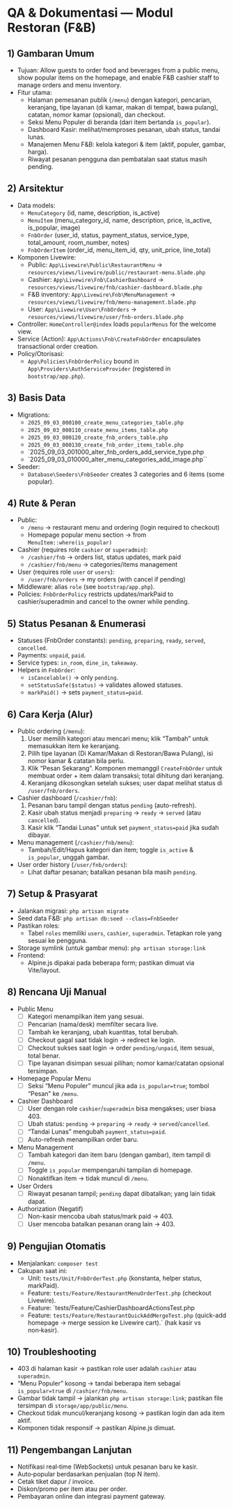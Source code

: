 # QA & Dokumentasi — Modul Restoran (F&B)

## 1) Gambaran Umum
- Tujuan: Allow guests to order food and beverages from a public menu, show popular items on the homepage, and enable F&B cashier staff to manage orders and menu inventory.
- Fitur utama:
  - Halaman pemesanan publik (`/menu`) dengan kategori, pencarian, keranjang, tipe layanan (di kamar, makan di tempat, bawa pulang), catatan, nomor kamar (opsional), dan checkout.
  - Seksi Menu Populer di beranda (dari item bertanda `is_popular`).
  - Dashboard Kasir: melihat/memproses pesanan, ubah status, tandai lunas.
  - Manajemen Menu F&B: kelola kategori & item (aktif, populer, gambar, harga).
  - Riwayat pesanan pengguna dan pembatalan saat status masih pending.

## 2) Arsitektur
- Data models:
  - `MenuCategory` (id, name, description, is_active)
  - `MenuItem` (menu_category_id, name, description, price, is_active, is_popular, image)
  - `FnbOrder` (user_id, status, payment_status, service_type, total_amount, room_number, notes)
  - `FnbOrderItem` (order_id, menu_item_id, qty, unit_price, line_total)
- Komponen Livewire:
  - Public: `App\Livewire\Public\RestaurantMenu` → `resources/views/livewire/public/restaurant-menu.blade.php`
  - Cashier: `App\Livewire\Fnb\CashierDashboard` → `resources/views/livewire/fnb/cashier-dashboard.blade.php`
  - F&B inventory: `App\Livewire\Fnb\MenuManagement` → `resources/views/livewire/fnb/menu-management.blade.php`
  - User: `App\Livewire\User\FnbOrders` → `resources/views/livewire/user/fnb-orders.blade.php`
- Controller: `HomeController@index` loads `popularMenus` for the welcome view.
- Service (Action): `App\Actions\Fnb\CreateFnbOrder` encapsulates transactional order creation.
- Policy/Otorisasi:
  - `App\Policies\FnbOrderPolicy` bound in `App\Providers\AuthServiceProvider` (registered in `bootstrap/app.php`).

## 3) Basis Data
- Migrations:
  - `2025_09_03_000100_create_menu_categories_table.php`
  - `2025_09_03_000110_create_menu_items_table.php`
  - `2025_09_03_000120_create_fnb_orders_table.php`
  - `2025_09_03_000130_create_fnb_order_items_table.php`
  - `2025_09_03_001000_alter_fnb_orders_add_service_type.php
  - `2025_09_03_010000_alter_menu_categories_add_image.php``
- Seeder:
  - `Database\Seeders\FnbSeeder` creates 3 categories and 6 items (some popular).

## 4) Rute & Peran
- Public:
  - `/menu` → restaurant menu and ordering (login required to checkout)
  - Homepage popular menu section → from `MenuItem::where(is_popular)`
- Cashier (requires role `cashier` or `superadmin`):
  - `/cashier/fnb` → orders list, status updates, mark paid
  - `/cashier/fnb/menu` → categories/items management
- User (requires role `user` or `users`):
  - `/user/fnb/orders` → my orders (with cancel if pending)
- Middleware: alias `role` (see `bootstrap/app.php`).
- Policies: `FnbOrderPolicy` restricts updates/markPaid to cashier/superadmin and cancel to the owner while pending.

## 5) Status Pesanan & Enumerasi
- Statuses (FnbOrder constants): `pending`, `preparing`, `ready`, `served`, `cancelled`.
- Payments: `unpaid`, `paid`.
- Service types: `in_room`, `dine_in`, `takeaway`.
- Helpers in `FnbOrder`:
  - `isCancelable()` → only `pending`.
  - `setStatusSafe($status)` → validates allowed statuses.
  - `markPaid()` → sets `payment_status=paid`.

## 6) Cara Kerja (Alur)
- Public ordering (`/menu`):
  1. User memilih kategori atau mencari menu; klik “Tambah” untuk memasukkan item ke keranjang.
  2. Pilih tipe layanan (Di Kamar/Makan di Restoran/Bawa Pulang), isi nomor kamar & catatan bila perlu.
  3. Klik “Pesan Sekarang”. Komponen memanggil `CreateFnbOrder` untuk membuat order + item dalam transaksi; total dihitung dari keranjang.
  4. Keranjang dikosongkan setelah sukses; user dapat melihat status di `/user/fnb/orders`.
- Cashier dashboard (`/cashier/fnb`):
  1. Pesanan baru tampil dengan status `pending` (auto-refresh).
  2. Kasir ubah status menjadi `preparing` → `ready` → `served` (atau `cancelled`).
  3. Kasir klik “Tandai Lunas” untuk set `payment_status=paid` jika sudah dibayar.
- Menu management (`/cashier/fnb/menu`):
  - Tambah/Edit/Hapus kategori dan item; toggle `is_active` & `is_popular`, unggah gambar.
- User order history (`/user/fnb/orders`):
  - Lihat daftar pesanan; batalkan pesanan bila masih `pending`.

## 7) Setup & Prasyarat
- Jalankan migrasi: `php artisan migrate`
- Seed data F&B: `php artisan db:seed --class=FnbSeeder`
- Pastikan roles:
  - Tabel `roles` memiliki `users`, `cashier`, `superadmin`. Tetapkan role yang sesuai ke pengguna.
- Storage symlink (untuk gambar menu): `php artisan storage:link`
- Frontend:
  - Alpine.js dipakai pada beberapa form; pastikan dimuat via Vite/layout.

## 8) Rencana Uji Manual
- Public Menu
  - [ ] Kategori menampilkan item yang sesuai.
  - [ ] Pencarian (nama/desk) memfilter secara live.
  - [ ] Tambah ke keranjang, ubah kuantitas, total berubah.
  - [ ] Checkout gagal saat tidak login → redirect ke login.
  - [ ] Checkout sukses saat login → order `pending/unpaid`, item sesuai, total benar.
  - [ ] Tipe layanan disimpan sesuai pilihan; nomor kamar/catatan opsional tersimpan.
- Homepage Popular Menu
  - [ ] Seksi “Menu Populer” muncul jika ada `is_popular=true`; tombol “Pesan” ke `/menu`.
- Cashier Dashboard
  - [ ] User dengan role `cashier`/`superadmin` bisa mengakses; user biasa 403.
  - [ ] Ubah status: `pending` → `preparing` → `ready` → `served`/`cancelled`.
  - [ ] “Tandai Lunas” mengubah `payment_status=paid`.
  - [ ] Auto-refresh menampilkan order baru.
- Menu Management
  - [ ] Tambah kategori dan item baru (dengan gambar), item tampil di `/menu`.
  - [ ] Toggle `is_popular` mempengaruhi tampilan di homepage.
  - [ ] Nonaktifkan item → tidak muncul di `/menu`.
- User Orders
  - [ ] Riwayat pesanan tampil; `pending` dapat dibatalkan; yang lain tidak dapat.
- Authorization (Negatif)
  - [ ] Non-kasir mencoba ubah status/mark paid → 403.
  - [ ] User mencoba batalkan pesanan orang lain → 403.

## 9) Pengujian Otomatis
- Menjalankan: `composer test`
- Cakupan saat ini:
  - Unit: `tests/Unit/FnbOrderTest.php` (konstanta, helper status, markPaid).
  - Feature: `tests/Feature/RestaurantMenuOrderTest.php` (checkout Livewire).
  - Feature: `tests/Feature/CashierDashboardActionsTest.php
  - Feature: `tests/Feature/RestaurantQuickAddMergeTest.php` (quick-add homepage → merge session ke Livewire cart).` (hak kasir vs non‑kasir).

## 10) Troubleshooting
- 403 di halaman kasir → pastikan role user adalah `cashier` atau `superadmin`.
- “Menu Populer” kosong → tandai beberapa item sebagai `is_popular=true` di `/cashier/fnb/menu`.
- Gambar tidak tampil → jalankan `php artisan storage:link`; pastikan file tersimpan di `storage/app/public/menu`.
- Checkout tidak muncul/keranjang kosong → pastikan login dan ada item aktif.
- Komponen tidak responsif → pastikan Alpine.js dimuat.

## 11) Pengembangan Lanjutan
- Notifikasi real‑time (WebSockets) untuk pesanan baru ke kasir.
- Auto‑popular berdasarkan penjualan (top N item).
- Cetak tiket dapur / invoice.
- Diskon/promo per item atau per order.
- Pembayaran online dan integrasi payment gateway.
